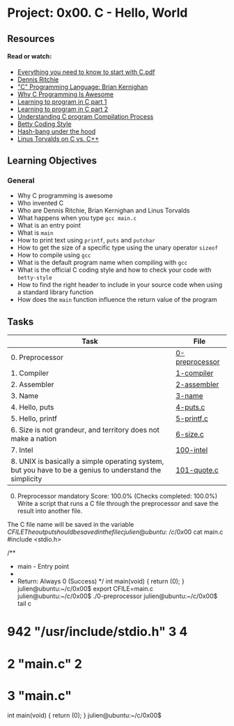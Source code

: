 # Project: 0x00. C - Hello, World

## Resources

#### Read or watch:

* [Everything you need to know to start with C.pdf](https://intranet.alxswe.com/rltoken/P01aLj9BDfDUOv-y9x82Yw)
* [Dennis Ritchie](https://intranet.alxswe.com/rltoken/YWFrRob_-Yo-_NQikMLI-g)
* ["C" Programming Language: Brian Kernighan](https://intranet.alxswe.com/rltoken/W4oygfMgAp5Hyc7o6QuSYQ)
* [Why C Programming Is Awesome](https://intranet.alxswe.com/rltoken/WYdE1novaWa0yt5fzGvLBw)
* [Learning to program in C part 1](https://intranet.alxswe.com/rltoken/aE_pZLbexuLroHA0FmjLbw)
* [Learning to program in C part 2](https://intranet.alxswe.com/rltoken/3a5y1N-0FlTaPbKRxlRLlQ)
* [Understanding C program Compilation Process](https://intranet.alxswe.com/rltoken/idYJyVfQRZ9e5aljiT5UKg)
* [Betty Coding Style](https://intranet.alxswe.com/rltoken/wJg_qB9ducisfVQNk62htg)
* [Hash-bang under the hood](https://intranet.alxswe.com/rltoken/zwv5CHLybXN6KFmsjbu_tg)
* [Linus Torvalds on C vs. C++](https://intranet.alxswe.com/rltoken/JrokM8Pk6bd9wPqQvEfSAA)
## Learning Objectives

### General

* Why C programming is awesome 
* Who invented C
* Who are Dennis Ritchie, Brian Kernighan and Linus Torvalds
* What happens when you type <code>gcc main.c</code>
* What is an entry point
* What is <code>main</code>
* How to print text using <code>printf</code>, <code>puts</code> and <code>putchar</code>
* How to get the size of a specific type using the unary operator <code>sizeof</code>
* How to compile using <code>gcc</code>
* What is the default program name when compiling with <code>gcc</code>
* What is the official C coding style and how to check your code with <code>betty-style</code>
* How to find the right header to include in your source code when using a standard library function
* How does the <code>main</code> function influence the return value of the program
## Tasks

| Task | File |
| ---- | ---- |
| 0. Preprocessor | [0-preprocessor](./0-preprocessor) |
| 1. Compiler | [1-compiler](./1-compiler) |
| 2. Assembler | [2-assembler](./2-assembler) |
| 3. Name | [3-name](./3-name) |
| 4. Hello, puts | [4-puts.c](./4-puts.c) |
| 5. Hello, printf | [5-printf.c](./5-printf.c) |
| 6. Size is not grandeur, and territory does not make a nation | [6-size.c](./6-size.c) |
| 7. Intel | [100-intel](./100-intel) |
| 8. UNIX is basically a simple operating system, but you have to be a genius to understand the simplicity | [101-quote.c](./101-quote.c) |







0. Preprocessor
mandatory
Score: 100.0% (Checks completed: 100.0%)
Write a script that runs a C file through the preprocessor and save the result into another file.

The C file name will be saved in the variable $CFILE
The output should be saved in the file c
julien@ubuntu:~/c/0x00$ cat main.c 
#include <stdio.h>

/**
 * main - Entry point
 *
 * Return: Always 0 (Success)
 */
int main(void)
{
    return (0);
}
julien@ubuntu:~/c/0x00$ export CFILE=main.c
julien@ubuntu:~/c/0x00$ ./0-preprocessor 
julien@ubuntu:~/c/0x00$ tail c
# 942 "/usr/include/stdio.h" 3 4

# 2 "main.c" 2


# 3 "main.c"
int main(void)
{
 return (0);
}
julien@ubuntu:~/c/0x00$ 
